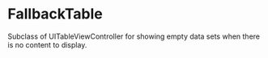 # FallbackTable
Subclass of UITableViewController for showing empty data sets when there is no content to display.

